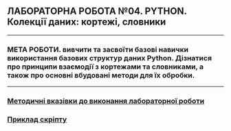 ## **ЛАБОРАТОРНА РОБОТА №04. PYTHON. Колекції даних: кортежі, словники**
---
### **МЕТА РОБОТИ**.  вивчити та засвоїти базові навички використання базових структур даних Python. Дізнатися про принципи взаємодії з кортежами та словниками, а також про основні вбудовані методи для їх обробки.
---
### [**Методичні вказівки до виконання лабораторної роботи**](/LAB/Lab_04/MPT_Lab_04_Python_v1.pdf)
### [**Приклад скріпту**](/LAB/Lab_04/Lab_4_test.ipynb)
